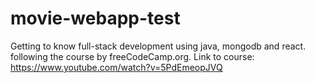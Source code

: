 # movie-webapp-test
Getting to know full-stack development using java, mongodb and react. following the course by freeCodeCamp.org. Link to course: https://www.youtube.com/watch?v=5PdEmeopJVQ
